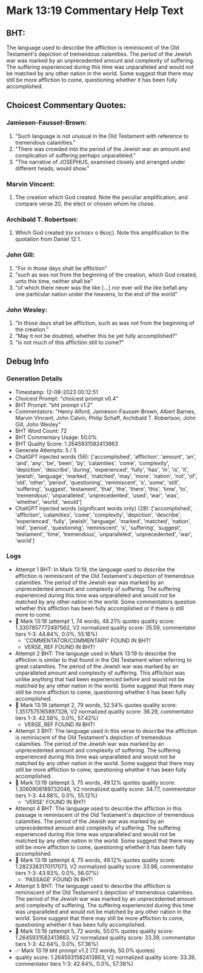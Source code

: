# Mark 13:19 Commentary Help Text

## BHT:
The language used to describe the affliction is reminiscent of the Old Testament's depiction of tremendous calamities. The period of the Jewish war was marked by an unprecedented amount and complexity of suffering. The suffering experienced during this time was unparalleled and would not be matched by any other nation in the world. Some suggest that there may still be more affliction to come, questioning whether it has been fully accomplished.

## Choicest Commentary Quotes:
### Jamieson-Fausset-Brown:
1. "Such language is not unusual in the Old Testament with reference to tremendous calamities." 
2. "There was crowded into the period of the Jewish war an amount and complication of suffering perhaps unparalleled." 
3. "The narrative of JOSEPHUS, examined closely and arranged under different heads, would show."

### Marvin Vincent:
1. The creation which God created. Note the peculiar amplification, and compare verse 20, the elect or chosen whom he chose.


### Archibald T. Robertson:
1.  Which God created (ην εκτισεν ο θεος). Note this amplification to the quotation from Daniel 12:1. 


### John Gill:
1. "For in those days shall be affliction"
2. "such as was not from the beginning of the creation, which God created, unto this time, neither shall be"
3. "of which there never was the like [...] nor ever will the like befall any one particular nation under the heavens, to the end of the world"

### John Wesley:
1. "In those days shall be affliction, such as was not from the beginning of the creation." 
2. "May it not be doubted, whether this be yet fully accomplished?"
3. "Is not much of this affliction still to come?"


## Debug Info
### Generation Details
- Timestamp: 12-08-2023 00:12:51
- Choicest Prompt: "choicest prompt v0.4"
- BHT Prompt: "bht prompt v1.2"
- Commentators: "Henry Alford, Jamieson-Fausset-Brown, Albert Barnes, Marvin Vincent, John Calvin, Philip Schaff, Archibald T. Robertson, John Gill, John Wesley"
- BHT Word Count: 72
- BHT Commentary Usage: 50.0%
- BHT Quality Score: 1.2645931582413863
- Generate Attempts: 5 / 5
- ChatGPT injected words (56):
	['accomplished', 'affliction', 'amount', 'an', 'and', 'any', 'be', 'been', 'by', 'calamities', 'come', 'complexity', 'depiction', 'describe', 'during', 'experienced', 'fully', 'has', 'in', 'is', 'it', 'jewish', 'language', 'marked', 'matched', 'may', 'more', 'nation', 'not', 'of', 'old', 'other', 'period', 'questioning', 'reminiscent', 's', 'some', 'still', 'suffering', 'suggest', 'testament', 'that', 'the', 'there', 'this', 'time', 'to', 'tremendous', 'unparalleled', 'unprecedented', 'used', 'war', 'was', 'whether', 'world', 'would']
- ChatGPT injected words (significant words only) (28):
	['accomplished', 'affliction', 'calamities', 'come', 'complexity', 'depiction', 'describe', 'experienced', 'fully', 'jewish', 'language', 'marked', 'matched', 'nation', 'old', 'period', 'questioning', 'reminiscent', 's', 'suffering', 'suggest', 'testament', 'time', 'tremendous', 'unparalleled', 'unprecedented', 'war', 'world']

### Logs
- Attempt 1 BHT: In Mark 13:19, the language used to describe the affliction is reminiscent of the Old Testament's depiction of tremendous calamities. The period of the Jewish war was marked by an unprecedented amount and complexity of suffering. The suffering experienced during this time was unparalleled and would not be matched by any other nation in the world. Some commentators question whether this affliction has been fully accomplished or if there is still more to come.
- 🔄 Mark 13:19 (attempt 1, 74 words, 48.21% quotes quality score: 1.3307857772497562, V2 normalized quality score: 35.59, commentator tiers 1-3: 44.84%, 0.0%, 55.16%) 
	- 'COMMENTATOR/COMMENTARY' FOUND IN BHT! 
	- VERSE_REF FOUND IN BHT!
- Attempt 2 BHT: The language used in Mark 13:19 to describe the affliction is similar to that found in the Old Testament when referring to great calamities. The period of the Jewish war was marked by an unparalleled amount and complexity of suffering. This affliction was unlike anything that had been experienced before and would not be matched by any other nation in the world. Some suggest that there may still be more affliction to come, questioning whether it has been fully accomplished.
- 🔄 Mark 13:19 (attempt 2, 79 words, 52.54% quotes quality score: 1.3517575165897326, V2 normalized quality score: 36.29, commentator tiers 1-3: 42.58%, 0.0%, 57.42%) 
	- VERSE_REF FOUND IN BHT!
- Attempt 3 BHT: The language used in this verse to describe the affliction is reminiscent of the Old Testament's depiction of tremendous calamities. The period of the Jewish war was marked by an unprecedented amount and complexity of suffering. The suffering experienced during this time was unparalleled and would not be matched by any other nation in the world. Some suggest that there may still be more affliction to come, questioning whether it has been fully accomplished.
- 🔄 Mark 13:19 (attempt 3, 75 words, 49.12% quotes quality score: 1.3060908189732046, V2 normalized quality score: 34.77, commentator tiers 1-3: 44.88%, 0.0%, 55.12%) 
	- 'VERSE' FOUND IN BHT!
- Attempt 4 BHT: The language used to describe the affliction in this passage is reminiscent of the Old Testament's depiction of tremendous calamities. The period of the Jewish war was marked by an unprecedented amount and complexity of suffering. The suffering experienced during this time was unparalleled and would not be matched by any other nation in the world. Some suggest that there may still be more affliction to come, questioning whether it has been fully accomplished.
- 🔄 Mark 13:19 (attempt 4, 75 words, 49.12% quotes quality score: 1.2823383170117073, V2 normalized quality score: 33.98, commentator tiers 1-3: 43.93%, 0.0%, 56.07%) 
	- 'PASSAGE' FOUND IN BHT!
- Attempt 5 BHT: The language used to describe the affliction is reminiscent of the Old Testament's depiction of tremendous calamities. The period of the Jewish war was marked by an unprecedented amount and complexity of suffering. The suffering experienced during this time was unparalleled and would not be matched by any other nation in the world. Some suggest that there may still be more affliction to come, questioning whether it has been fully accomplished.
- 🔄 Mark 13:19 (attempt 5, 72 words, 50.0% quotes quality score: 1.2645931582413863, V2 normalized quality score: 33.39, commentator tiers 1-3: 42.64%, 0.0%, 57.36%)
- ✅ Mark 13:19 bht prompt v1.2 (72 words, 50.0% quotes)
- quality score: 1.2645931582413863, V2 normalized quality score: 33.39, commentator tiers 1-3: 42.64%, 0.0%, 57.36%)